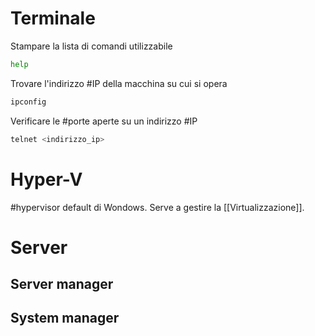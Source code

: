 # Terminale
Stampare la lista di comandi utilizzabile
```sh
help
```
Trovare l'indirizzo #IP della macchina su cui si opera
```sh
ipconfig
```
Verificare le #porte aperte su un indirizzo #IP 
```sh
telnet <indirizzo_ip>
```
# Hyper-V
#hypervisor default di Wondows. Serve a gestire la [[Virtualizzazione]].
# Server
## Server manager

## System manager
